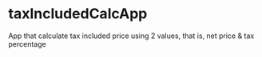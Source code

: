# taxIncludedCalcApp
App that calculate tax included price using 2 values, that is, net price &amp; tax percentage 
